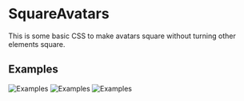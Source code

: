 # SquareAvatars


This is some basic CSS to make avatars square without turning other elements square.

## Examples
![Examples](https://github.com/NuffleFluffle/SquareAvatars/blob/main/img/1.png)
![Examples](https://github.com/NuffleFluffle/SquareAvatars/blob/main/img/2.png)
![Examples](https://github.com/NuffleFluffle/SquareAvatars/blob/main/img/3.png)



